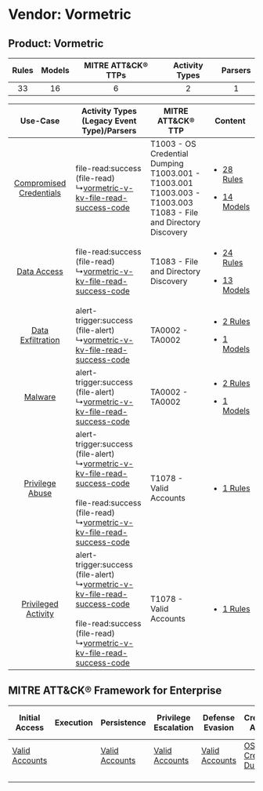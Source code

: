 Vendor: Vormetric
=================
Product: Vormetric
------------------
| Rules | Models | MITRE ATT&CK® TTPs | Activity Types | Parsers |
|:-----:|:------:|:------------------:|:--------------:|:-------:|
|  33   |   16   |         6          |       2        |    1    |

|    Use-Case    | Activity Types (Legacy Event Type)/Parsers    | MITRE ATT&CK® TTP    | Content    |
|:----:| ---- | ---- | ---- |
| [Compromised Credentials](../../../UseCases/uc_compromised_credentials.md) |  file-read:success (file-read)<br> ↳[vormetric-v-kv-file-read-success-code](Ps/pC_vormetricvkvfilereadsuccesscode.md)<br>    | T1003 - OS Credential Dumping<br>T1003.001 - T1003.001<br>T1003.003 - T1003.003<br>T1083 - File and Directory Discovery<br> | [<ul><li>28 Rules</li></ul><ul><li>14 Models</li></ul>](RM/r_m_vormetric_vormetric_Compromised_Credentials.md) |
|    [Data Access](../../../UseCases/uc_data_access.md)    |  file-read:success (file-read)<br> ↳[vormetric-v-kv-file-read-success-code](Ps/pC_vormetricvkvfilereadsuccesscode.md)<br>    | T1083 - File and Directory Discovery<br>    | [<ul><li>24 Rules</li></ul><ul><li>13 Models</li></ul>](RM/r_m_vormetric_vormetric_Data_Access.md)    |
|       [Data Exfiltration](../../../UseCases/uc_data_exfiltration.md)       |  alert-trigger:success (file-alert)<br> ↳[vormetric-v-kv-file-read-success-code](Ps/pC_vormetricvkvfilereadsuccesscode.md)<br>    | TA0002 - TA0002<br>    | [<ul><li>2 Rules</li></ul><ul><li>1 Models</li></ul>](RM/r_m_vormetric_vormetric_Data_Exfiltration.md)         |
|    [Malware](../../../UseCases/uc_malware.md)    |  alert-trigger:success (file-alert)<br> ↳[vormetric-v-kv-file-read-success-code](Ps/pC_vormetricvkvfilereadsuccesscode.md)<br>    | TA0002 - TA0002<br>    | [<ul><li>2 Rules</li></ul><ul><li>1 Models</li></ul>](RM/r_m_vormetric_vormetric_Malware.md)    |
|         [Privilege Abuse](../../../UseCases/uc_privilege_abuse.md)         |  alert-trigger:success (file-alert)<br> ↳[vormetric-v-kv-file-read-success-code](Ps/pC_vormetricvkvfilereadsuccesscode.md)<br><br> file-read:success (file-read)<br> ↳[vormetric-v-kv-file-read-success-code](Ps/pC_vormetricvkvfilereadsuccesscode.md)<br> | T1078 - Valid Accounts<br>    | [<ul><li>1 Rules</li></ul>](RM/r_m_vormetric_vormetric_Privilege_Abuse.md)    |
|     [Privileged Activity](../../../UseCases/uc_privileged_activity.md)     |  alert-trigger:success (file-alert)<br> ↳[vormetric-v-kv-file-read-success-code](Ps/pC_vormetricvkvfilereadsuccesscode.md)<br><br> file-read:success (file-read)<br> ↳[vormetric-v-kv-file-read-success-code](Ps/pC_vormetricvkvfilereadsuccesscode.md)<br> | T1078 - Valid Accounts<br>    | [<ul><li>1 Rules</li></ul>](RM/r_m_vormetric_vormetric_Privileged_Activity.md)    |

MITRE ATT&CK® Framework for Enterprise
--------------------------------------
| Initial Access                                                      | Execution | Persistence                                                         | Privilege Escalation                                                | Defense Evasion                                                     | Credential Access                                                          | Discovery                                                                         | Lateral Movement | Collection | Command and Control | Exfiltration | Impact |
| ------------------------------------------------------------------- | --------- | ------------------------------------------------------------------- | ------------------------------------------------------------------- | ------------------------------------------------------------------- | -------------------------------------------------------------------------- | --------------------------------------------------------------------------------- | ---------------- | ---------- | ------------------- | ------------ | ------ |
| [Valid Accounts](https://attack.mitre.org/techniques/T1078)<br><br> |           | [Valid Accounts](https://attack.mitre.org/techniques/T1078)<br><br> | [Valid Accounts](https://attack.mitre.org/techniques/T1078)<br><br> | [Valid Accounts](https://attack.mitre.org/techniques/T1078)<br><br> | [OS Credential Dumping](https://attack.mitre.org/techniques/T1003)<br><br> | [File and Directory Discovery](https://attack.mitre.org/techniques/T1083)<br><br> |                  |            |                     |              |        |